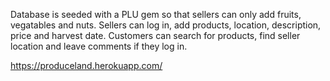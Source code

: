 Database is seeded with a PLU gem so that sellers can only add fruits, vegatables and nuts. Sellers can log in, add products, location, description, price and harvest date. Customers can search for products, find seller location and leave comments if they log in.

https://produceland.herokuapp.com/
